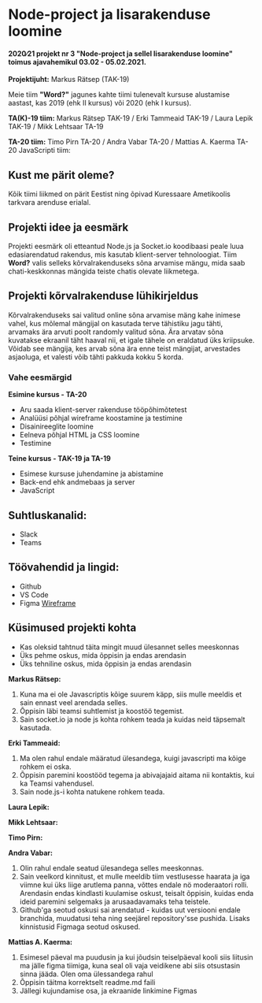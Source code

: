 # Node-project ja lisarakenduse loomine
#### 2020∕21 projekt nr 3 "Node-project ja sellel lisarakenduse loomine" toimus ajavahemikul 03.02 - 05.02.2021.

**Projektijuht:** Markus Rätsep (TAK-19)

Meie tiim **"Word?"** jagunes kahte tiimi tulenevalt kursuse alustamise aastast, kas 2019 (ehk II kursus) või 2020 (ehk I kursus). 

**TA(K)-19 tiim:** 
Markus Rätsep TAK-19 / Erki Tammeaid TAK-19 / Laura Lepik TAK-19 / Mikk Lehtsaar TA-19 

**TA-20 tiim:**
Timo Pirn TA-20 / Andra Vabar TA-20 / Mattias A. Kaerma TA-20
JavaScripti tiim:

## Kust me pärit oleme?
Kõik tiimi liikmed on pärit Eestist ning õpivad Kuressaare Ametikoolis tarkvara arenduse erialal.

## Projekti idee ja eesmärk
Projekti eesmärk oli etteantud Node.js ja Socket.io koodibaasi peale luua edasiarendatud rakendus, mis kasutab klient-server tehnoloogiat. 
Tiim **Word?** valis selleks kõrvalrakenduseks sõna arvamise mängu, mida saab chati-keskkonnas mängida teiste chatis olevate liikmetega.

## Projekti kõrvalrakenduse lühikirjeldus
Kõrvalrakenduseks sai valitud online sõna arvamise mäng kahe inimese vahel, kus mõlemal mängijal on kasutada terve tähistiku jagu tähti, arvamaks ära arvuti poolt randomly valitud sõna. Ära arvatav sõna kuvatakse ekraanil täht haaval nii, et igale tähele on eraldatud üks kriipsuke. Võidab see mängija, kes arvab sõna ära enne teist mängijat, arvestades asjaoluga, et valesti võib tähti pakkuda kokku 5 korda.

### Vahe eesmärgid
**Esimine kursus - TA-20**
 - Aru saada klient-server rakenduse tööpõhimõtetest
 - Analüüsi põhjal wireframe koostamine ja testimine
 - Disainireeglite loomine
 - Eelneva põhjal HTML ja CSS loomine
 - Testimine
 
**Teine kursus - TAK-19 ja TA-19**
 - Esimese kursuse juhendamine ja abistamine
 - Back-end ehk andmebaas ja server
 - JavaScript

## Suhtluskanalid: 
- Slack
- Teams

## Töövahendid ja lingid: 
- Github
- VS Code
- Figma [Wireframe](https://www.figma.com/proto/Live3cD0KFTNqMM44Go2nt/Wireframe?node-id=497%3A792&scaling=scale-down)


## Küsimused projekti kohta
 - Kas oleksid tahtnud täita mingit muud ülesannet selles meeskonnas
 - Üks pehme oskus, mida õppisin ja endas arendasin
 - Üks tehniline oskus, mida õppisin ja endas arendasin

**Markus Rätsep:**
1. Kuna ma ei ole Javascriptis kõige suurem käpp, siis mulle meeldis et sain ennast veel arendada selles.
2. Õppisin läbi teamsi suhtlemist ja koostöö tegemist.
3. Sain socket.io ja node js kohta rohkem teada ja kuidas neid täpsemalt kasutada.

**Erki Tammeaid:**
1. Ma olen rahul endale määratud ülesandega, kuigi javascripti ma kõige rohkem ei oska.
2. Õppisin paremini koostööd tegema ja abivajajaid aitama nii kontaktis, kui ka Teamsi vahendusel.
3. Sain node.js-i kohta natukene rohkem teada.

**Laura Lepik:**

**Mikk Lehtsaar:**

**Timo Pirn:**

**Andra Vabar:**
1. Olin rahul endale seatud ülesandega selles meeskonnas.
2. Sain veelkord kinnitust, et mulle meeldib tiim vestlusesse haarata ja iga viimne kui üks liige arutlema panna, võttes endale nö moderaatori rolli. Arendasin endas kindlasti kuulamise oskust, teisalt õppisin, kuidas enda ideid paremini selgemaks ja arusaadavamaks teha teistele.
3. Github'ga seotud oskusi sai arendatud - kuidas uut versiooni endale branchida, muudatusi teha ning seejärel repository'sse pushida. Lisaks kinnistusid Figmaga seotud oskused.

**Mattias A. Kaerma:**
1. Esimesel päeval ma puudusin ja kui jõudsin teiselpäeval kooli siis liitusin ma jälle figma tiimiga, kuna seal oli vaja veidikene abi siis otsustasin sinna jääda. Olen oma ülessandega rahul
2. Õppisin täitma korrektselt readme.md faili
3. Jällegi kujundamise osa, ja ekraanide linkimine Figmas


